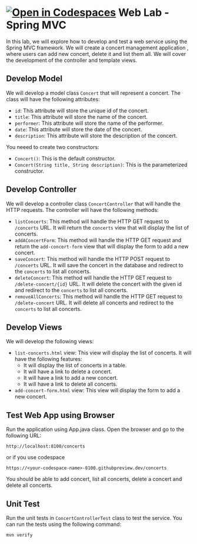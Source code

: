 [![Open in Codespaces](https://classroom.github.com/assets/launch-codespace-7f7980b617ed060a017424585567c406b6ee15c891e84e1186181d67ecf80aa0.svg)](https://classroom.github.com/open-in-codespaces?assignment_repo_id=11868745)
 Web Lab - Spring MVC
 ====================
In this lab, we will explore how to develop and test a web service using the Spring MVC framework. We will create a concert management application , where users can add new concert, delete it and list them all. We will cover the development of the controller and template views.

## Develop Model
We will develop a model class `Concert` that will represent a concert. The class will have the following attributes:
* `id`: This attribute will store the unique id of the concert.
* `title`: This attribute will store the name of the concert.
* `performer`: This attribute will store the name of the performer.
* `date`: This attribute will store the date of the concert.
* `description`: This attribute will store the description of the concert.

You neeed to create two constructors:
* `Concert()`: This is the default constructor.
* `Concert(String title, String description)`: This is the parameterized constructor.

## Develop Controller
We will develop a controller class `ConcertController` that will handle the HTTP requests. The controller will have the following methods:
* `listConcerts`: This method will handle the HTTP GET request to `/concerts` URL. It will return the `concerts` view that will display the list of concerts.
* `addAConcertForm`: This method will handle the HTTP GET request and return the `add-concert-form` view that will display the form to add a new concert.
* `saveConcert`: This method will handle the HTTP POST request to `/concerts` URL. It will save the concert in the database and redirect to the `concerts` to list all concerts.
* `deleteConcert`: This method will handle the HTTP GET request to `/delete-concert/{id}` URL. It will delete the concert with the given id and redirect to the `concerts` to list all concerts.
* `removeAllConcerts`: This method will handle the HTTP GET request to `/delete-concert` URL. It will delete all concerts and redirect to the `concerts` to list all concerts.

## Develop Views
We will develop the following views:
* `list-concerts.html` view: This view will display the list of concerts. It will have the following features:
  * It will display the list of concerts in a table.
  * It will have a link to delete a concert.
  * It will have a link to add a new concert.
  * It will have a link to delete all concerts.
* `add-concert-form.html` view: This view will display the form to add a new concert. 

## Test Web App using Browser
Run the application using App.java class. Open the browser and go to the following URL:
```
http://localhost:8100/concerts
```
or if you use codespace
```
https://<your-codespace-name>-8100.githubpreview.dev/concerts
```
You should be able to add concert, list all concerts, delete a concert and delete all concerts.

## Unit Test
Run the unit tests in `ConcertControllerTest` class to test the service. You can run the tests using the following command:
```
mvn verify
```
